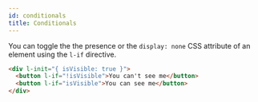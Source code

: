 ```yaml
---
id: conditionals
title: Conditionals
---
```


You can toggle the the presence or the `display: none` CSS attribute of an element using the `l-if` directive.

```html
<div l-init="{ isVisible: true }">
  <button l-if="!isVisible">You can't see me</button>
  <button l-if="isVisible">You can see me</button>
</div>
```
